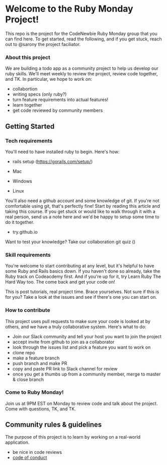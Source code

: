 # Welcome to the Ruby Monday Project! 
This repo is the project for the CodeNewbie Ruby Monday group that you can find here. To get started, read the following, and if you get stuck, reach out to @sarony the project faciliator.

### About this project
We are building a todo app as a community project to help us develop our ruby skills. We'll meet weekly to review the project, review code together, and TK. In particular, we hope to work on:

- collabortion
- writing specs (only ruby?)
- turn feature requirements into actual features!
- learn together
- get code reviewed by community members

## Getting Started

### Tech requirements
You'll need to have installed ruby to begin. Here's how:

- rails setup (https://gorails.com/setup/)

- Mac
- Windows
- Linux

You'll also need a github account and some knowledge of git. If you're not comfortable using git, that's perfectly fine! Start by reading this article and taking this course. If you get stuck or would like to walk through it with a real person, send us a note here and we'd be happy to setup some time to do it together.

- try.github.io

Want to test your knowledge? Take our collaboration git quiz ()

### Skill requirements
You're welcome to start contributing at any level, but it's helpful to have some Ruby and Rails basics down. If you haven't done so already, take the Ruby track on Codeacdemy first. And if you're up for it, try Learn Ruby The Hard Way too. The come back and get your code on!

This is post tutorials, real project time. Brace yourselves. Not sure if this is for you? Take a look at the issues and see if there's one you can start on.

### How to contribute
This project uses pull requests to make sure your code is looked at by others, and we have a truly collaborative system. Here's what to do:

- Join our Slack community and tell your host you want to join the project
- accept invite from github to join as a collaborator
- look through the issues list and pick a feature you want to work on
- clone repo
- make a feature branch
- push branch and make PR
- copy and paste PR link to Slack channel for review
- once you get a thumbs up from a community member, merge to master & close branch

### Come to Ruby Monday!
Join us at 9PM EST on Monday to review code and talk about the project. Come with questions, TK, and TK.

## Community rules & guidelines
The purpose of this project is to learn by working on a real-world application.

- be nice in code reviews
- [code of conduct](http://www.codenewbie.org/blogs/our-code-of-conduct)
